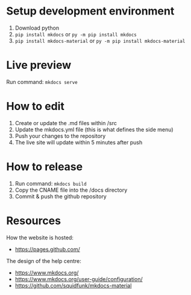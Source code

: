 # Setup development environment

1. Download python
2. `pip install mkdocs` or `py -m pip install mkdocs`
3. `pip install mkdocs-material` or `py -m pip install mkdocs-material`

# Live preview

Run command:
`mkdocs serve`

# How to edit

1. Create or update the .md files within /src
2. Update the mkdocs.yml file (this is what defines the side menu)
3. Push your changes to the repository
4. The live site will update within 5 minutes after push

# How to release

1. Run command: `mkdocs build`
2. Copy the CNAME file into the /docs directory
3. Commit & push the github repository

# Resources

How the website is hosted:
- https://pages.github.com/

The design of the help centre:
- https://www.mkdocs.org/
- https://www.mkdocs.org/user-guide/configuration/
- https://github.com/squidfunk/mkdocs-material

